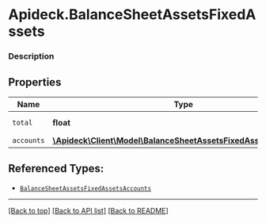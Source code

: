 # Apideck.BalanceSheetAssetsFixedAssets

### Description

## Properties
Name | Type | Description | Notes
------------ | ------------- | ------------- | -------------
`total` | **float** | Total fixed assets | 
`accounts` | [**\Apideck\Client\Model\BalanceSheetAssetsFixedAssetsAccounts[]**](BalanceSheetAssetsFixedAssetsAccounts.md) |  | 





## Referenced Types:

* [`BalanceSheetAssetsFixedAssetsAccounts`](BalanceSheetAssetsFixedAssetsAccounts.md)

---

[[Back to top]](#) [[Back to API list]](../../../../README.md#documentation-for-api-endpoints) [[Back to README]](../../../../README.md)


